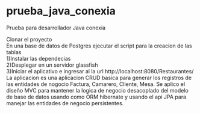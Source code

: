 # prueba_java_conexia
Prueba para desarrollador Java conexia

Clonar el proyecto
<br>
En una base de datos de Postgres ejecutar el script para la creacion de las tablas
<br>
1)Instalar las dependecias
<br>
2)Desplegar en un servidor glassfish
<br>
3)Iniciar el aplicativo e ingresar al la url http://localhost:8080/Restaurantes/
<br>
La aplicacion es una aplicacion CRUD basica para generar los registros de las entidades de nogocio Factura, Camarero, Cliente, Mesa.
Se aplico el diseño MVC para mantener la logica de negocio desacoplado del modelo de base de datos usando como ORM hibernate y usando el api JPA para manejar las entidades de negocio persistentes.
